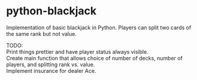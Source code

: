 python-blackjack
================

Implementation of basic blackjack in Python.  Players can split two cards of the same rank but not value.

TODO:  
Print things prettier and have player status always visible.  
Create main function that allows choice of number of decks, number of players, and splitting rank vs. value.  
Implement insurance for dealer Ace.  
